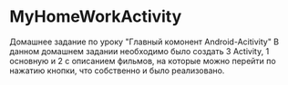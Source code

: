 # MyHomeWorkActivity
Домашнее задание по уроку "Главный комонент Android-Acitivity"
В данном домашнем задании необходимо было создать 3 Activity, 1 основную и 2 с описанием фильмов, на которые можно перейти 
по нажатию кнопки, что собственно и было реализовано. 
